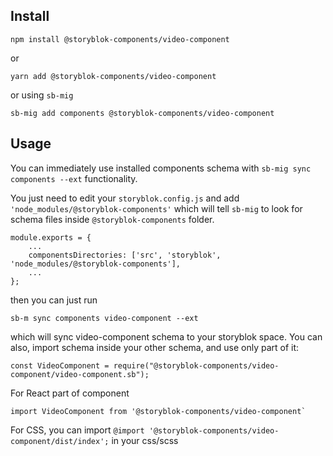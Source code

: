 ## Install
```
npm install @storyblok-components/video-component
```
or
```
yarn add @storyblok-components/video-component
```
or using `sb-mig`
```
sb-mig add components @storyblok-components/video-component
```

## Usage
You can immediately use installed components schema with `sb-mig sync components --ext` functionality.

You just need to edit your `storyblok.config.js` and add `'node_modules/@storyblok-components'` which will tell `sb-mig` to look for schema files inside `@storyblok-components` folder.
```
module.exports = {
    ...
    componentsDirectories: ['src', 'storyblok', 'node_modules/@storyblok-components'],
    ...
};

```

then you can just run

```
sb-m sync components video-component --ext
```

which will sync video-component schema to your storyblok space.
You can also, import schema inside your other schema, and use only part of it:
```
const VideoComponent = require("@storyblok-components/video-component/video-component.sb");
```

For React part of component
```
import VideoComponent from '@storyblok-components/video-component`
```

For CSS, you can import `@import '@storyblok-components/video-component/dist/index';` in your css/scss
